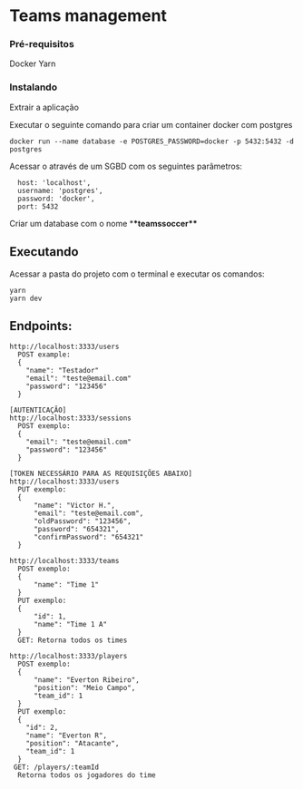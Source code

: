 # Teams management

### Pré-requisitos

Docker
Yarn

### Instalando

Extrair a aplicação

Executar o seguinte comando para criar um container docker com postgres

```
docker run --name database -e POSTGRES_PASSWORD=docker -p 5432:5432 -d postgres
```

Acessar o através de um SGBD com os seguintes parâmetros:

```
  host: 'localhost',
  username: 'postgres',
  password: 'docker',
  port: 5432
```

Criar um database com o nome \***\*teamssoccer\*\***

## Executando

Acessar a pasta do projeto com o terminal e executar os comandos:

```
yarn
yarn dev
```

## Endpoints:

```
http://localhost:3333/users
  POST example:
  {
    "name": "Testador"
    "email": "teste@email.com"
    "password": "123456"
  }

[AUTENTICAÇÃO]
http://localhost:3333/sessions
  POST exemplo:
  {
    "email": "teste@email.com"
    "password": "123456"
  }

[TOKEN NECESSÁRIO PARA AS REQUISIÇÕES ABAIXO]
http://localhost:3333/users
  PUT exemplo:
  {
	  "name": "Victor H.",
	  "email": "teste@email.com",
	  "oldPassword": "123456",
	  "password": "654321",
	  "confirmPassword": "654321"
  }

http://localhost:3333/teams
  POST exemplo:
  {
	  "name": "Time 1"
  }
  PUT exemplo:
  {
	  "id": 1,
	  "name": "Time 1 A"
  }
  GET: Retorna todos os times

http://localhost:3333/players
  POST exemplo:
  {
	  "name": "Everton Ribeiro",
	  "position": "Meio Campo",
	  "team_id": 1
  }
  PUT exemplo:
  {
    "id": 2,
    "name": "Everton R",
    "position": "Atacante",
    "team_id": 1
  }
 GET: /players/:teamId
  Retorna todos os jogadores do time

```
